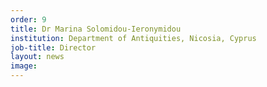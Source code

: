 ```yaml
---
order: 9
title: Dr Marina Solomidou-Ieronymidou
institution: Department of Antiquities, Nicosia, Cyprus
job-title: Director
layout: news
image: 
---
```

